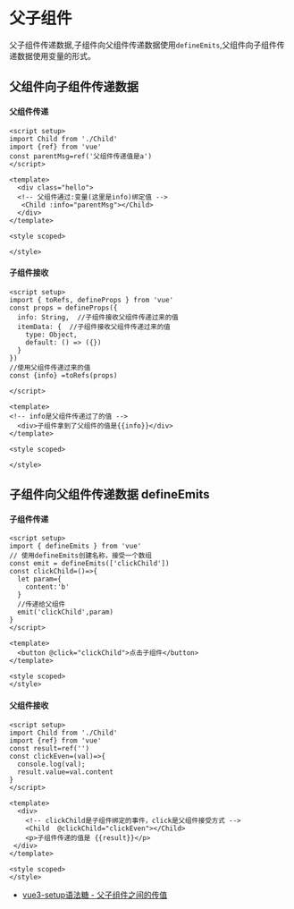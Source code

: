 # 父子组件
父子组件传递数据,子组件向父组件传递数据使用`defineEmits`,父组件向子组件传递数据使用变量的形式。


## 父组件向子组件传递数据

<!-- tabs:start -->

#### **父组件传递**

```vue
<script setup>
import Child from './Child'
import {ref} from 'vue'
const parentMsg=ref('父组件传递值是a')
</script>

<template>
  <div class="hello">
  <!-- 父组件通过:变量(这里是info)绑定值 -->
   <Child :info="parentMsg"></Child>
  </div>
</template>
 
<style scoped> 

</style>
```

#### **子组件接收**

```vue
<script setup>
import { toRefs, defineProps } from 'vue'
const props = defineProps({
  info: String,  //子组件接收父组件传递过来的值
  itemData: {  //子组件接收父组件传递过来的值
    type: Object,
    default: () => ({})
  }
})
//使用父组件传递过来的值
const {info} =toRefs(props)
 
</script>

<template>
<!-- info是父组件传递过了的值 -->
  <div>子组件拿到了父组件的值是{{info}}</div>
</template>
  
<style scoped>

</style>
```

<!-- tabs:end -->


## 子组件向父组件传递数据  defineEmits

<!-- tabs:start -->

#### **子组件传递**
```vue
<script setup>
import { defineEmits } from 'vue'
// 使用defineEmits创建名称，接受一个数组
const emit = defineEmits(['clickChild'])
const clickChild=()=>{
  let param={
    content:'b'
  }
  //传递给父组件
  emit('clickChild',param)
}
</script>

<template>
  <button @click="clickChild">点击子组件</button>
</template>
 
<style scoped>
</style>
```

#### **父组件接收**
```vue
<script setup>
import Child from './Child'
import {ref} from 'vue'
const result=ref('')
const clickEven=(val)=>{
  console.log(val);
  result.value=val.content
}
</script>

<template>
  <div>
    <!-- clickChild是子组件绑定的事件，click是父组件接受方式 -->
    <Child  @clickChild="clickEven"></Child>
    <p>子组件传递的值是 {{result}}</p>
 </div>
</template>
 
<style scoped>
</style>
```

<!-- tabs:end -->



* [vue3-setup语法糖 - 父子组件之间的传值](https://blog.csdn.net/qq_26018335/article/details/124986459)